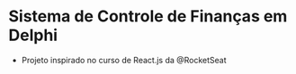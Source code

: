 # Sistema de Controle de Finanças em Delphi  
- Projeto inspirado no curso de React.js da @RocketSeat
